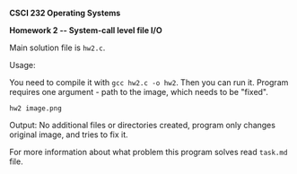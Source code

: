 **CSCI 232 Operating Systems**

**Homework 2 -- System-call level file I/O**

Main solution file is `hw2.c`.

Usage:

You need to compile it with `gcc hw2.c -o hw2`. Then you can run it. Program requires one argument - path to the image, which needs to be "fixed".
```
hw2 image.png
```

Output:
No additional files or directories created, program only changes original image, and tries to fix it.

For more information about what problem this program solves read `task.md` file.
